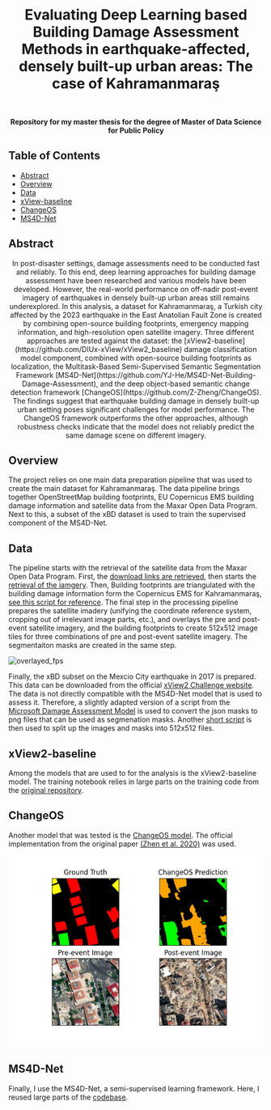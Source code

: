<h1 align="center"> Evaluating Deep Learning based Building Damage Assessment Methods in earthquake-affected, densely built-up urban areas: The case of Kahramanmaraş </h1> <br>

<p align="center">
 <b>Repository for my master thesis for the degree of
 Master of Data Science for Public Policy</b>
<p align="center">

## Table of Contents

- [Abstract](#Abstract)
- [Overview](#Overview)
- [Data](#Data)
- [xView-baseline](#xView2-baseline)
- [ChangeOS](#ChangeOS)
- [MS4D-Net](#MS4D-Net)

## Abstract
<p align="center">
In post-disaster settings, damage assessments need to be conducted fast and reliably. To this end, deep learning approaches for building damage assessment have been researched and various models have been developed. However, the real-world performance on off-nadir post-event imagery of earthquakes in densely built-up urban areas still remains underexplored. In this analysis, a dataset for Kahramanmaraş, a Turkish city affected by the 2023 earthquake in the East Anatolian Fault Zone is created by combining open-source building footprints, emergency mapping information, and high-resolution open satellite imagery. Three different approaches are tested against the dataset: the [xView2-baseline](https://github.com/DIUx-xView/xView2_baseline) damage classification model component, combined with open-source building footprints as localization, the Multitask-Based Semi-Supervised Semantic Segmentation Framework [MS4D-Net](https://github.com/YJ-He/MS4D-Net-Building-Damage-Assessment), and the deep object-based semantic change detection framework [ChangeOS](https://github.com/Z-Zheng/ChangeOS). The findings suggest that earthquake building damage in densely built-up urban setting poses significant challenges for model performance. The ChangeOS framework outperforms the other approaches, although robustness checks indicate that the model does not reliably predict the same damage scene on different imagery.
<p align="center">

## Overview

The project relies on one main data preparation pipeline that was used to create the main dataset for Kahramanmaraş. The data pipeline brings together OpenStreetMap building footprints, EU Copernicus EMS building damage information and satellite data from the Maxar Open Data Program. Next to this, a subset of the xBD dataset is used to train the supervised component of the MS4D-Net.


## Data

The pipeline starts with the retrieval of the satellite data from the Maxar Open Data Program. First, the [download links are retrieved](/src/data_prep/01_get_maxar_links.py), then starts the [retrieval of the iamgery](src/data_prep/02_download_tifs.py). Then, Building footprints are triangulated with the building damage information form the Copernicus EMS for Kahramanmaraş, [see this script for reference](src/data_prep/03_prep_building_footprints.py). The final step in the processing pipeline prepares the satellite imadery (unifying the coordinate reference system, cropping out of irrelevant image parts, etc.), and overlays the pre and post-event satellite imagery, and the building footprints to create 512x512 image tiles for three combinations of pre and post-event satellite imagery. The segmentaiton masks are created in the same step. 

![overlayed_fps](assets/figures/building-footprints.png)

Finally, the xBD subset on the Mexcio City earthquake in 2017 is prepared. This data can be downloaded from the official [xView2 Challenge website](https://xview2.org/). The data is not directly compatible with the MS4D-Net model that is used to assess it. Therefore, a slightly adapted version of a script from the [Microsoft Damage Assessment Model](https://github.com/microsoft/building-damage-assessment-cnn-siamese) is used to convert the json masks to png files that can be used as segmenation masks. Another [short script](src/utils/create_tif_patches.py) is then used to split up the images and masks into 512x512 files.

## xView2-baseline

Among the models that are used to for the analysis is the xView2-baseline model. The training notebook relies in large parts on the training code from the [original repository](https://github.com/DIUx-xView/xView2_baseline).

## ChangeOS

Another model that was tested is the [ChangeOS model](https://github.com/Z-Zheng/ChangeOS). The official implementation from the original paper [(Zhen et al. 2020)](https://www.sciencedirect.com/science/article/abs/pii/S0034425721003564) was used. 

![changeos](assets/figures/changeOS/II/val_changeos_prediction_16_17.png)
 
 ## MS4D-Net 
 Finally, I use the MS4D-Net, a semi-supervised learning framework. Here, I reused large parts of the [codebase](https://github.com/YJ-He/MS4D-Net-Building-Damage-Assessment).
